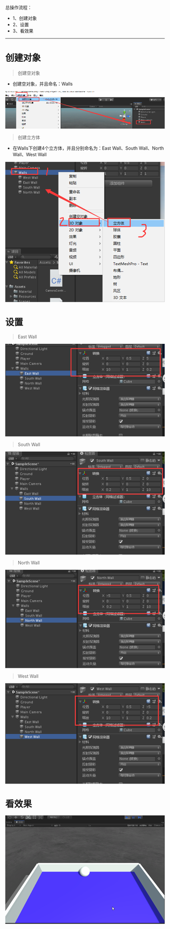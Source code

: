 总操作流程：
- 1、创建对象
- 2、设置
- 3、看效果

***

# 创建对象

> 创建空对象

- 创建空对象，并且命名：Walls

![](image/3-1.png)

> 创建立方体

- 在Walls下创建4个立方体，并且分别命名为：East Wall、South Wall、North Wall、West Wall

![](image/3-2.png)

# 设置

> East Wall

![](image/3-3.png)

> South Wall

![](image/3-4.png)

> North Wall

![](image/3-5.png)

> West Wall

![](image/3-6.png)

# 看效果

![](image/3-7.gif)
